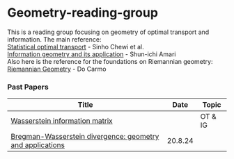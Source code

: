 # Geometry-reading-group
This is a reading group focusing on geometry of optimal transport and information. The main reference:  
[Statistical optimal transport](https://arxiv.org/abs/2407.18163) -  Sinho Chewi et al.  
[Information geometry and its application](https://link.springer.com/book/10.1007/978-4-431-55978-8) - Shun-ichi Amari  
Also here is the reference for the foundations on Riemannian geometry:    
[Riemannian Geometry](https://ia800300.us.archive.org/16/items/topology-collection/Riemannian%20Geometry%20-%20M.%20doCarmo_text.pdf) - Do Carmo   

### Past Papers  

| Title | Date | Topic|
|-------|------|-----|
|[Wasserstein information matrix](https://arxiv.org/abs/1910.11248)|  |OT & IG|
|[Bregman-Wasserstein divergence: geometry and applications](https://arxiv.org/pdf/2302.05833) |20.8.24 | |Dual Geom & OT |
